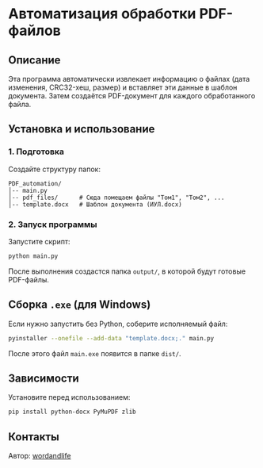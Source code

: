 # Автоматизация обработки PDF-файлов

## Описание
Эта программа автоматически извлекает информацию о файлах (дата изменения, CRC32-хеш, размер) и вставляет эти данные в шаблон документа. Затем создаётся PDF-документ для каждого обработанного файла.

## Установка и использование

### 1. Подготовка
Создайте структуру папок:
```
PDF_automation/
│-- main.py
│-- pdf_files/      # Сюда помещаем файлы "Том1", "Том2", ...
│-- template.docx   # Шаблон документа (ИУЛ.docx)
```

### 2. Запуск программы
Запустите скрипт:
```sh
python main.py
```

После выполнения создастся папка `output/`, в которой будут готовые PDF-файлы.

## Сборка `.exe` (для Windows)
Если нужно запустить без Python, соберите исполняемый файл:
```sh
pyinstaller --onefile --add-data "template.docx;." main.py
```
После этого файл `main.exe` появится в папке `dist/`.

## Зависимости
Установите перед использованием:
```sh
pip install python-docx PyMuPDF zlib
```

## Контакты
Автор: [wordandlife](https://github.com/worldandlife)
